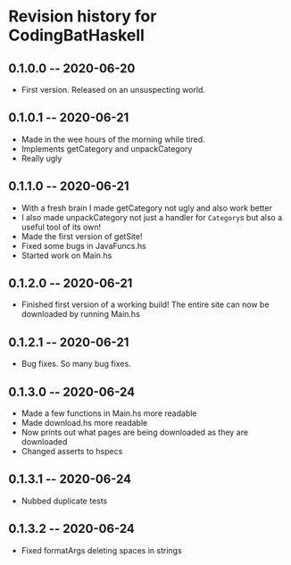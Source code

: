 # Revision history for CodingBatHaskell

## 0.1.0.0 -- 2020-06-20

* First version. Released on an unsuspecting world.

## 0.1.0.1 -- 2020-06-21

* Made in the wee hours of the morning while tired.  
* Implements getCategory and unpackCategory  
* Really ugly

## 0.1.1.0 -- 2020-06-21

* With a fresh brain I made getCategory not ugly and also work better
* I also made unpackCategory not just a handler for `Category`s but also a useful tool of its own!
* Made the first version of getSite!
* Fixed some bugs in JavaFuncs.hs
* Started work on Main.hs

## 0.1.2.0 -- 2020-06-21

* Finished first version of a working build! The entire site can now be downloaded by running Main.hs

## 0.1.2.1 -- 2020-06-21

* Bug fixes. So many bug fixes.

## 0.1.3.0 -- 2020-06-24

* Made a few functions in Main.hs more readable
* Made download.hs more readable
* Now prints out what pages are being downloaded as they are downloaded
* Changed asserts to hspecs

## 0.1.3.1 -- 2020-06-24

* Nubbed duplicate tests

## 0.1.3.2 -- 2020-06-24

* Fixed formatArgs deleting spaces in strings